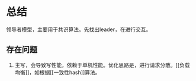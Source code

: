 


# 总结

领导者模型，主要用于共识算法。先找出leader，在进行交互。

## 存在问题
1. 主写，会导致写性能，依赖于单机性能。优化思路是，进行请求分散。[[负载均衡]]，如根据[[一致性hash]]算法。
